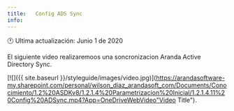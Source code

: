 ```yaml
---
title:   Config ADS Sync
info:
---
```


🕐 Ultima actualización: Junio 1 de 2020


El siguiente video realizaremoos una soncronizacion Aranda Active Directory Sync.

[![]({{ site.baseurl }}/styleguide/images/video.jpg)](https://arandasoftware-my.sharepoint.com/personal/wilson_diaz_arandasoft_com/Documents/Conocimiento/1.2%20ASDKv8/1.2.1.4%20Parametrizacion%20Inicial/1.2.1.4.11%20Config%20ADSync.mp4?App=OneDriveWebVideo"Video Title").
